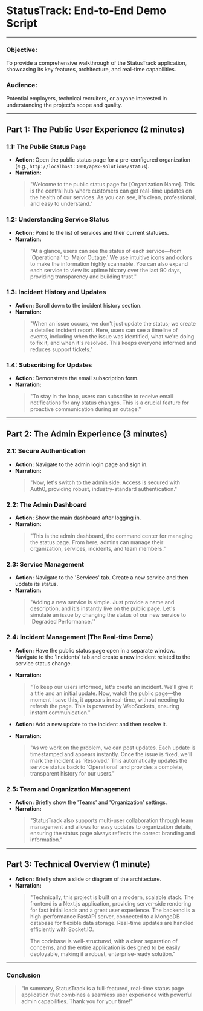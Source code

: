 # StatusTrack: End-to-End Demo Script

---

### **Objective:**
To provide a comprehensive walkthrough of the StatusTrack application, showcasing its key features, architecture, and real-time capabilities.

### **Audience:**
Potential employers, technical recruiters, or anyone interested in understanding the project's scope and quality.

---

## **Part 1: The Public User Experience (2 minutes)**

### **1.1: The Public Status Page**
*   **Action:** Open the public status page for a pre-configured organization (e.g., `http://localhost:3000/apex-solutions/status`).
*   **Narration:**
    > "Welcome to the public status page for [Organization Name]. This is the central hub where customers can get real-time updates on the health of our services. As you can see, it's clean, professional, and easy to understand."

### **1.2: Understanding Service Status**
*   **Action:** Point to the list of services and their current statuses.
*   **Narration:**
    > "At a glance, users can see the status of each service—from 'Operational' to 'Major Outage.' We use intuitive icons and colors to make the information highly scannable. You can also expand each service to view its uptime history over the last 90 days, providing transparency and building trust."

### **1.3: Incident History and Updates**
*   **Action:** Scroll down to the incident history section.
*   **Narration:**
    > "When an issue occurs, we don't just update the status; we create a detailed incident report. Here, users can see a timeline of events, including when the issue was identified, what we're doing to fix it, and when it's resolved. This keeps everyone informed and reduces support tickets."

### **1.4: Subscribing for Updates**
*   **Action:** Demonstrate the email subscription form.
*   **Narration:**
    > "To stay in the loop, users can subscribe to receive email notifications for any status changes. This is a crucial feature for proactive communication during an outage."

---

## **Part 2: The Admin Experience (3 minutes)**

### **2.1: Secure Authentication**
*   **Action:** Navigate to the admin login page and sign in.
*   **Narration:**
    > "Now, let's switch to the admin side. Access is secured with Auth0, providing robust, industry-standard authentication."

### **2.2: The Admin Dashboard**
*   **Action:** Show the main dashboard after logging in.
*   **Narration:**
    > "This is the admin dashboard, the command center for managing the status page. From here, admins can manage their organization, services, incidents, and team members."

### **2.3: Service Management**
*   **Action:** Navigate to the 'Services' tab. Create a new service and then update its status.
*   **Narration:**
    > "Adding a new service is simple. Just provide a name and description, and it's instantly live on the public page. Let's simulate an issue by changing the status of our new service to 'Degraded Performance.'"

### **2.4: Incident Management (The Real-time Demo)**
*   **Action:** Have the public status page open in a separate window. Navigate to the 'Incidents' tab and create a new incident related to the service status change.
*   **Narration:**
    > "To keep our users informed, let's create an incident. We'll give it a title and an initial update. Now, watch the public page—the moment I save this, it appears in real-time, without needing to refresh the page. This is powered by WebSockets, ensuring instant communication."

*   **Action:** Add a new update to the incident and then resolve it.
*   **Narration:**
    > "As we work on the problem, we can post updates. Each update is timestamped and appears instantly. Once the issue is fixed, we'll mark the incident as 'Resolved.' This automatically updates the service status back to 'Operational' and provides a complete, transparent history for our users."

### **2.5: Team and Organization Management**
*   **Action:** Briefly show the 'Teams' and 'Organization' settings.
*   **Narration:**
    > "StatusTrack also supports multi-user collaboration through team management and allows for easy updates to organization details, ensuring the status page always reflects the correct branding and information."

---

## **Part 3: Technical Overview (1 minute)**

*   **Action:** Briefly show a slide or diagram of the architecture.
*   **Narration:**
    > "Technically, this project is built on a modern, scalable stack. The frontend is a Next.js application, providing server-side rendering for fast initial loads and a great user experience. The backend is a high-performance FastAPI server, connected to a MongoDB database for flexible data storage. Real-time updates are handled efficiently with Socket.IO.
    > 
    > The codebase is well-structured, with a clear separation of concerns, and the entire application is designed to be easily deployable, making it a robust, enterprise-ready solution."

---

### **Conclusion**

> "In summary, StatusTrack is a full-featured, real-time status page application that combines a seamless user experience with powerful admin capabilities. Thank you for your time!"
